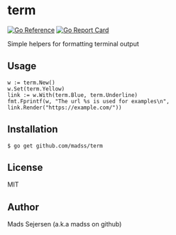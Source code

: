 # term

[![Go Reference](https://pkg.go.dev/badge/github.com/madss/term.svg)](https://pkg.go.dev/github.com/madss/term) [![Go Report Card](https://goreportcard.com/badge/github.com/madss/term)](https://goreportcard.com/report/github.com/madss/term)

Simple helpers for formatting terminal output

## Usage

```
w := term.New()
w.Set(term.Yellow)
link := w.With(term.Blue, term.Underline)
fmt.Fprintf(w, "The url %s is used for examples\n", link.Render("https://example.com/"))
```

## Installation

```
$ go get github.com/madss/term
```

## License

MIT

## Author

Mads Sejersen (a.k.a madss on github)
